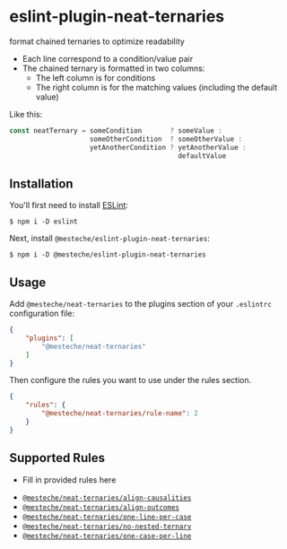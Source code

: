 # eslint-plugin-neat-ternaries

format chained ternaries to optimize readability

- Each line correspond to a condition/value pair
- The chained ternary is formatted in two columns:
    - The left column is for conditions
    - The right column is for the matching values (including the default value)


Like this:
```js
const neatTernary = someCondition       ? someValue :
                    someOtherCondition  ? someOtherValue :
                    yetAnotherCondition ? yetAnotherValue :
                                          defaultValue
```

## Installation

You'll first need to install [ESLint](http://eslint.org):

```
$ npm i -D eslint
```

Next, install `@mesteche/eslint-plugin-neat-ternaries`:

```
$ npm i -D @mesteche/eslint-plugin-neat-ternaries
```


## Usage

Add `@mesteche/neat-ternaries` to the plugins section of your `.eslintrc` configuration file:

```json
{
    "plugins": [
        "@mesteche/neat-ternaries"
    ]
}
```


Then configure the rules you want to use under the rules section.

```json
{
    "rules": {
        "@mesteche/neat-ternaries/rule-name": 2
    }
}
```

## Supported Rules

* Fill in provided rules here

- [`@mesteche/neat-ternaries/align-causalities`](docs/rules/align-causalities.md)
- [`@mesteche/neat-ternaries/align-outcomes`](docs/rules/align-outcomes.md)
- [`@mesteche/neat-ternaries/one-line-per-case`](docs/rules/one-line-per-case.md)
- [`@mesteche/neat-ternaries/no-nested-ternary`](docs/rules/no-nested-ternary.md)
- [`@mesteche/neat-ternaries/one-case-per-line`](docs/rules/one-case-per-line.md)
